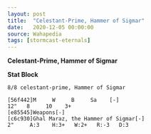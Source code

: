 ```yaml
---
layout: post
title:  "Celestant-Prime, Hammer of Sigmar"
date:   2020-12-05 00:00:00
source: Wahapedia
tags: [stormcast-eternals]
---
```


**Celestant-Prime, Hammer of Sigmar**

**Stat Block**
```
8/8 celestant-prime, Hammer of Sigmar
```

```
[56f442]M     W     B     Sa    [-]
12"   8     10    3+    
[e85545]Weapons[-]
[c6c930]Ghal Maraz, the Hammer of Sigmar[-]
2"     A:3    H:3+   W:2+   R:-3   D:3   
```
    